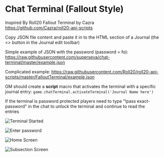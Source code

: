 # Chat Terminal (Fallout Style)

Inspired By Roll20 Fallout Terminal by Cazra
https://github.com/Cazra/roll20-api-scripts

Copy JSON file content and paste it in to the HTML section of a Journal
(the <> button in the Journal edit toolbar)

Simple example of JSON with the password (password = fo): https://raw.githubusercontent.com/superseva/chat-terminal/master/example.json

Complicated example: https://raw.githubusercontent.com/Roll20/roll20-api-scripts/master/FalloutTerminal/example.json 

GM should create a **script** macro that activates the terminal with a specific journal entry:
``` game.chatTerminal.activateTerminal('Journal Name here') ```

If the terminal is password protected players need to type "!pass exact-password" in the chat to unlock the terminal and continue to read the entries

![Terminal Started](https://github.com/superseva/chat-terminal/blob/db31d8214c63153a293096b81db2dc4ced62d1c4/Foundry_Virtual_Tabletop_DkaNcDgmar.png)

![Enter password](https://github.com/superseva/chat-terminal/blob/7ce80a2901ee439b9b8cfd3cd7dc194364ad3bb2/Foundry_Virtual_Tabletop_u4yKUq35t6.png)

![Home Screen](https://github.com/superseva/chat-terminal/blob/7ce80a2901ee439b9b8cfd3cd7dc194364ad3bb2/Foundry_Virtual_Tabletop_YImk0kVhPw.png)

![Subsection Screen](https://github.com/superseva/chat-terminal/blob/7ce80a2901ee439b9b8cfd3cd7dc194364ad3bb2/Foundry_Virtual_Tabletop_afLCvqxru2.png)

